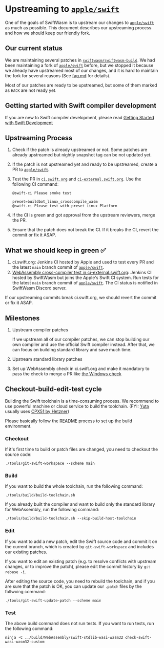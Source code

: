# Upstreaming to [`apple/swift`](https://github.com/apple/swift/)

One of the goals of SwiftWasm is to upstream our changes to [`apple/swift`](https://github.com/apple/swift/) as much as possible.
This document describes our upstreaming process and how we should keep our friendly fork.

## Our current status

We are maintaining several patches in [`swiftwasm/swiftwasm-build`](https://github.com/swiftwasm/swiftwasm-build/tree/main/schemes/main/swift).
We had been maintaining a fork of [`apple/swift`](https://github.com/apple/swift) before, but we stopped it because we already have upstreamed most of our changes, and it is hard to maintain the fork for several reasons (See [faq.md](./faq.md) for details).

Most of our patches are ready to be upstreamed, but some of them marked as `HACK` are not ready yet.

## Getting started with Swift compiler development

If you are new to Swift compiler development, please read [Getting Started with Swift Development](https://github.com/apple/swift/blob/main/docs/HowToGuides/GettingStarted.md)

## Upstreaming Process

1. Check if the patch is already upstreamed or not. Some patches are already upstreamed but nightly snapshot tag can be not updated yet.
2. If the patch is not upstreamed yet and ready to be upstreamed, create a PR to [`apple/swift`](https://github.com/apple/swift).
3. Test the PR in [`ci.swift.org`](https://ci.swift.org/) and [`ci-external.swift.org`](https://ci-external.swift.org/). Use the following CI command:

   ```
   @swift-ci Please smoke test
   ```
   ```
   preset=buildbot_linux_crosscompile_wasm
   @swift-ci Please test with preset Linux Platform
   ```
4. If the CI is green and got approval from the upstream reviewers, merge the PR.
5. Ensure that the patch does not break the CI. If it breaks the CI, revert the commit or fix it ASAP.

## What we should keep in green ✅

1. ci.swift.org: Jenkins CI hosted by Apple and used to test every PR and the latest `main` branch commit of [`apple/swift`](https://github.com/apple/swift).
2. [WebAssembly cross-compiler test in ci-external.swift.org](https://ci-external.swift.org/job/oss-swift-RA-linux-ubuntu-20.04-webassembly/): Jenkins CI hosted by SwiftWasm but joins the Apple's Swift CI system. Run tests for the latest `main` branch commit of [`apple/swift`](https://github.com/apple/swift). The CI status is notified in SwiftWasm Discord server.

If our upstreaming commits break ci.swift.org, we should revert the commit or fix it ASAP.

## Milestones

1. Upstream compiler patches

   If we upstream all of our compiler patches, we can stop building our own compiler and use the official Swift compiler instead.
   After that, we can focus on building standard library and save much time.

2. Upstream standard library patches
3. Set up WebAssembly check in ci.swift.org and make it mandatory to pass the check to merge a PR like [the Windows check](https://ci-external.swift.org/job/swift-PR-windows/)

## Checkout-build-edit-test cycle

Building the Swift toolchain is a time-consuming process. We recommend to use powerful machine or cloud service to build the toolchain. (FYI: [Yuta](https://github.com/kateinoigakukun) usually uses [CPX51 by Hetzner](https://pcr.cloud-mercato.com/providers/hetzner/flavors/cpx51))

Please basically follow the [README](../README.md) process to set up the build environment.

### Checkout

If it's first time to build or patch files are changed, you need to checkout the source code:

```
./tools/git-swift-workspace --scheme main
```

### Build

If you want to build the whole toolchain, run the following command:

```
./tools/build/build-toolchain.sh
```

If you already built the compiler and want to build only the standard library for WebAssembly, run the following command:

```
./tools/build/build-toolchain.sh --skip-build-host-toolchain
```

### Edit

If you want to add a new patch, edit the Swift source code and commit it on the current branch, which is created by `git-swift-workspace` and includes our existing patches.

If you want to edit an existing patch (e.g. to resolve conflicts with upstream changes, or to improve the patch), please edit the commit history by `git rebase -i`.

After editing the source code, you need to rebuild the toolchain, and if you are sure that the patch is OK, you can update our `.patch` files by the follwoing command:

```
./tools/git-swift-update-patch --scheme main
```


### Test

The above build command does not run tests. If you want to run tests, run the following command:

```
ninja -C ../build/WebAssembly/swift-stdlib-wasi-wasm32 check-swift-wasi-wasm32-custom
```
